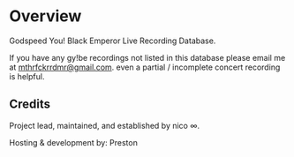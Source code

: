 

# Overview
Godspeed You! Black Emperor Live Recording Database.


If you have any gy!be recordings not listed in this database please email me at mthrfckrrdmr@gmail.com. even a partial / incomplete concert recording is helpful.

## Credits
Project lead, maintained, and established by nico ∞.

Hosting & development by: Preston
